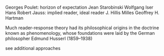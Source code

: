 Georges Poulet: horizon of expectation 
Jean Starobinski
Wolfgang Iser
Hans Robert Jauss: implied reader, ideal reader
J. Hillis Milles
Geoffrey H. Hartman

Much reader-response theory had its philosophical origins in the doctrine known as phenomenology, whose foundations were laid by the German philosopher Edmund Husserl (1859–1938)


see additional approaches